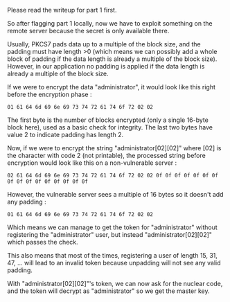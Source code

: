 Please read the writeup for part 1 first.

So after flagging part 1 locally, now we have to exploit something on the remote server because the secret is only available there.

Usually, PKCS7 pads data up to a multiple of the block size, and the padding must have length >0 (which means we can possibly add a whole block of padding if the data length is already a multiple of the block size). However, in our application no padding is applied if the data length is already a multiple of the block size.

If we were to encrypt the data "administrator", it would look like this right before the encryption phase :

`01 61 64 6d 69 6e 69 73 74 72 61 74 6f 72 02 02`

The first byte is the number of blocks encrypted (only a single 16-byte block here), used as a basic check for integrity. The last two bytes have value 2 to indicate padding has length 2.

Now, if we were to encrypt the string "administrator[02][02]" where [02] is the character with code 2 (not printable), the processed string before encryption would look like this on a non-vulnerable server :

`02 61 64 6d 69 6e 69 73 74 72 61 74 6f 72 02 02 0f 0f 0f 0f 0f 0f 0f 0f 0f 0f 0f 0f 0f 0f 0f 0f`

However, the vulnerable server sees a multiple of 16 bytes so it doesn't add any padding :

`01 61 64 6d 69 6e 69 73 74 72 61 74 6f 72 02 02`

Which means we can manage to get the token for "administrator" without registering the "administrator" user, but instead "administrator[02][02]" which passes the check.

This also means that most of the times, registering a user of length 15, 31, 47, ... will lead to an invalid token because unpadding will not see any valid padding.

With "administrator[02][02]"'s token, we can now ask for the nuclear code, and the token will decrypt as "administrator" so we get the master key.
